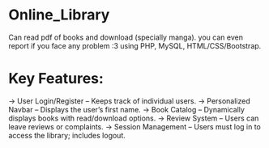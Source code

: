 # Online_Library
Can read pdf of books and download (specially manga). you can even report if you face any problem :3
using PHP, MySQL, HTML/CSS/Bootstrap.

# Key Features:
-> User Login/Register – Keeps track of individual users.
-> Personalized Navbar – Displays the user’s first name.
-> Book Catalog – Dynamically displays books with read/download options.
-> Review System – Users can leave reviews or complaints.
-> Session Management – Users must log in to access the library; includes logout.
